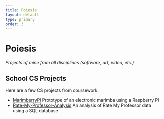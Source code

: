 ```yaml
---
title: Poiesis
layout: default
type: primary
order: 3
---
```


# Poiesis

*Projects of mine from all disciplines (software, art, video, etc.)*

## School CS Projects

Here are a few CS projects from coursework:

- [MarimberryPi](https://github.com/JosephLovato/MarimberryPi) Prototype of an electronic marimba using a Raspberry Pi
- [Rate-My-Professor-Analysis](https://github.com/JosephLovato/Rate-My-Professor-Analysis) An analysis of Rate My Professor data using a SQL database